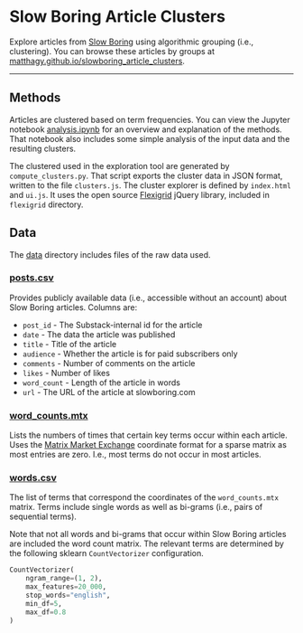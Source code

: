 # Slow Boring Article Clusters

Explore articles from [Slow Boring](https://www.slowboring.com/) using algorithmic grouping (i.e., clustering).
You can browse these articles by groups
at [matthagy.github.io/slowboring_article_clusters](https://matthagy.github.io/slowboring_article_clusters/).

---

## Methods

Articles are clustered based on term frequencies.
You can view the Jupyter notebook [analysis.ipynb](./analysis.ipynb)
for an overview and explanation of the methods.
That notebook also includes some simple analysis of the input data
and the resulting clusters.

The clustered used in the exploration tool are generated by
`compute_clusters.py`.
That script exports the cluster data in JSON format, written to the
file `clusters.js`.
The cluster explorer is defined by `index.html` and `ui.js`.
It uses the open source [Flexigrid](https://github.com/paulopmx/Flexigrid)
jQuery library, included in `flexigrid` directory.

## Data

The [data](./data) directory includes files of the raw data used.

### [posts.csv](./data/posts.csv)

Provides publicly available data (i.e., accessible without an account)
about Slow Boring articles. Columns are:

* `post_id` - The Substack-internal id for the article
* `date` - The data the article was published
* `title` - Title of the article
* `audience` - Whether the article is for paid subscribers only
* `comments` - Number of comments on the article
* `likes` - Number of likes
* `word_count` - Length of the article in words
* `url` - The URL of the article at slowboring.com

### [word_counts.mtx](./data/word_counts.mtx)

Lists the numbers of times that certain key terms occur within each
article.
Uses the [Matrix Market Exchange](https://math.nist.gov/MatrixMarket/formats.html)
coordinate format for a sparse matrix as most entries are zero.
I.e., most terms do not occur in most articles.

### [words.csv](./data/words.csv)

The list of terms that correspond the coordinates of the `word_counts.mtx` matrix.
Terms include single words as well as bi-grams (i.e., pairs of sequential terms).

Note that not all words and bi-grams that occur within Slow Boring articles
are included the word count matrix.
The relevant terms are determined by the following sklearn `CountVectorizer` configuration.

```python
CountVectorizer(
    ngram_range=(1, 2),
    max_features=20_000,
    stop_words="english",
    min_df=5,
    max_df=0.8
)
```